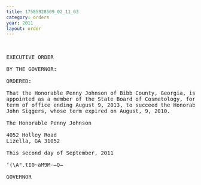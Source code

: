 ```yaml
---
title: 17585928509_02_11_03
category: orders
year: 2011
layout: order
---
```


<pre> 

EXECUTIVE ORDER

BY THE GOVERNOR:

ORDERED:

That the Honorable Penny Johnson of Bibb County, Georgia, is
appointed as a member of the State Board of Cosmetology, for a
term of office ending August 9, 2013, to succeed the Honorable
John Siggers, whose term expired on August, 9, 2010.

The Honorable Penny Johnson

4052 Holley Road
Lizella, GA 31052

This second day of September, 2011

‘(\A".tI0~aM9M-—Q—

GOVERNOR

</pre>
